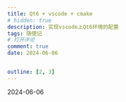 ```yaml
---
title: Qt6 + vscode + cmake
# hidden: true
description: 实现vscode上Qt6环境的配置
tags: 随便记
# 打开评论
comment: true
date: 2024-06-06


outline: [2, 3]
---
```


2024-06-06
